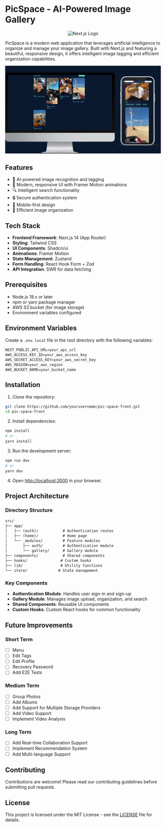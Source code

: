 # PicSpace - AI-Powered Image Gallery

<div align="center">
  <img src="https://nextjs.org/static/favicon/favicon-32x32.png" alt="Next.js Logo" width="32" height="32" />
</div>

PicSpace is a modern web application that leverages artificial intelligence to organize and manage your image gallery. Built with Next.js and featuring a beautiful, responsive design, it offers intelligent image tagging and efficient organization capabilities.

![PicSpace Homepage](public/home-gallery.png)

## Features

- 🤖 AI-powered image recognition and tagging
- 🎨 Modern, responsive UI with Framer Motion animations
- 🔍 Intelligent search functionality
- 🔒 Secure authentication system
- 📱 Mobile-first design
- 🎯 Efficient image organization

## Tech Stack

- **Frontend Framework**: Next.js 14 (App Router)
- **Styling**: Tailwind CSS
- **UI Components**: Shadcn/ui
- **Animations**: Framer Motion
- **State Management**: Zustand
- **Form Handling**: React Hook Form + Zod
- **API Integration**: SWR for data fetching

## Prerequisites

- Node.js 18.x or later
- npm or yarn package manager
- AWS S3 bucket (for image storage)
- Environment variables configured

## Environment Variables

Create a `.env.local` file in the root directory with the following variables:

```env
NEXT_PUBLIC_API_URL=your_api_url
AWS_ACCESS_KEY_ID=your_aws_access_key
AWS_SECRET_ACCESS_KEY=your_aws_secret_key
AWS_REGION=your_aws_region
AWS_BUCKET_NAME=your_bucket_name
```

## Installation

1. Clone the repository:

```bash
git clone https://github.com/yourusername/pic-space-front.git
cd pic-space-front
```

2. Install dependencies:

```bash
npm install
# or
yarn install
```

3. Run the development server:

```bash
npm run dev
# or
yarn dev
```

4. Open [http://localhost:3000](http://localhost:3000) in your browser.

## Project Architecture

### Directory Structure

```
src/
├── app/
│   ├── (auth)/           # Authentication routes
│   ├── (home)/           # Home page
│   └── _modules/         # Feature modules
│       ├── auth/         # Authentication module
│       └── gallery/      # Gallery module
├── components/           # Shared components
├── hooks/               # Custom hooks
├── lib/                 # Utility functions
└── store/              # State management
```

### Key Components

- **Authentication Module**: Handles user sign-in and sign-up
- **Gallery Module**: Manages image upload, organization, and search
- **Shared Components**: Reusable UI components
- **Custom Hooks**: Custom React hooks for common functionality

## Future Improvements

### Short Term

- [ ] Menu
- [ ] Edit Tags
- [ ] Edit Profile
- [ ] Recovery Password
- [ ] Add E2E Tests

### Medium Term

- [ ] Group Photos
- [ ] Add Albums
- [ ] Add Support for Multiple Storage Providers
- [ ] Add Video Support
- [ ] Implement Video Analysis

### Long Term

- [ ] Add Real-time Collaboration Support
- [ ] Implement Recommendation System
- [ ] Add Multi-language Support

## Contributing

Contributions are welcome! Please read our contributing guidelines before submitting pull requests.

## License

This project is licensed under the MIT License - see the [LICENSE](LICENSE) file for details.

